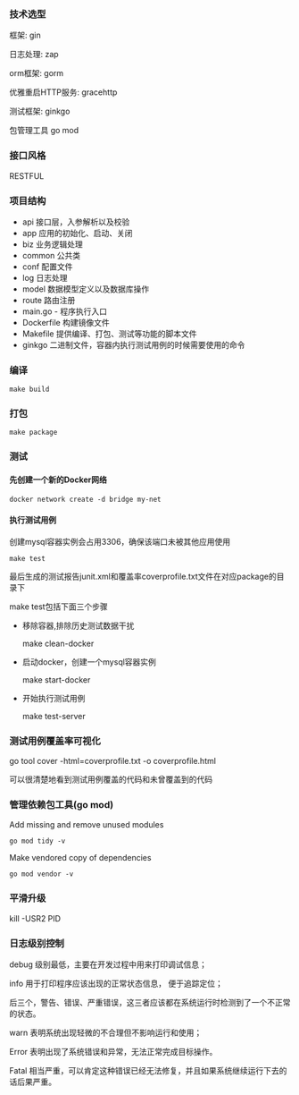 ### 技术选型

框架: gin

日志处理: zap

orm框架: gorm

优雅重启HTTP服务: gracehttp

测试框架: ginkgo

包管理工具 go mod

### 接口风格

 RESTFUL

###  项目结构
- api 接口层，入参解析以及校验
- app 应用的初始化、启动、关闭
- biz 业务逻辑处理
- common 公共类
- conf 配置文件
- log  日志处理
- model 数据模型定义以及数据库操作
- route  路由注册
- main.go - 程序执行入口
- Dockerfile 构建镜像文件
- Makefile 提供编译、打包、测试等功能的脚本文件
- ginkgo 二进制文件，容器内执行测试用例的时候需要使用的命令

### 编译

    make build

### 打包

    make package

### 测试

#### 先创建一个新的Docker网络

    docker network create -d bridge my-net

#### 执行测试用例
创建mysql容器实例会占用3306，确保该端口未被其他应用使用
  
    make test

最后生成的测试报告junit.xml和覆盖率coverprofile.txt文件在对应package的目录下

make test包括下面三个步骤

*  移除容器,排除历史测试数据干扰

    make clean-docker

*  启动docker，创建一个mysql容器实例

    make start-docker

*  开始执行测试用例

   make test-server

### 测试用例覆盖率可视化

  go tool cover -html=coverprofile.txt -o coverprofile.html

  可以很清楚地看到测试用例覆盖的代码和未曾覆盖到的代码

### 管理依赖包工具(go mod)

Add missing and remove unused modules

    go mod tidy -v

Make vendored copy of dependencies

	go mod vendor -v


### 平滑升级

 kill -USR2  PID


### 日志级别控制

debug 级别最低，主要在开发过程中用来打印调试信息；

info  用于打印程序应该出现的正常状态信息， 便于追踪定位；

后三个，警告、错误、严重错误，这三者应该都在系统运行时检测到了一个不正常的状态。

warn  表明系统出现轻微的不合理但不影响运行和使用；

Error 表明出现了系统错误和异常，无法正常完成目标操作。

Fatal 相当严重，可以肯定这种错误已经无法修复，并且如果系统继续运行下去的话后果严重。

